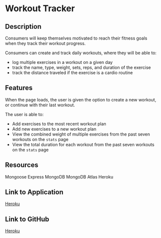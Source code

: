 # Workout Tracker
## Description

Consumers will keep themselves motivated to reach their fitness goals when they track their workout progress.

Consumers can create and track daily workouts, where they will be able to:
* log multiple exercises in a workout on a given day
* track the name, type, weight, sets, reps, and duration of the exercise
* track the distance traveled if the exercise is a cardio routine

## Features
When the page loads, the user is given the option to create a new workout, or continue with their last workout.

The user is able to:
* Add exercises to the most recent workout plan
* Add new exercises to a new workout plan
* View the combined weight of multiple exercises from the past seven workouts on the `stats` page
* View the total duration for each workout from the past seven workouts on the `stats` page


## Resources
Mongoose
Express
MongoDB
MongoDB Atlas
Heroku


## Link to Application

[Heroku](https://rocky-gorge-68245.herokuapp.com/)

## Link to GitHub

[Heroku](https://github.com/adina-hc/18-workout-tracker)
